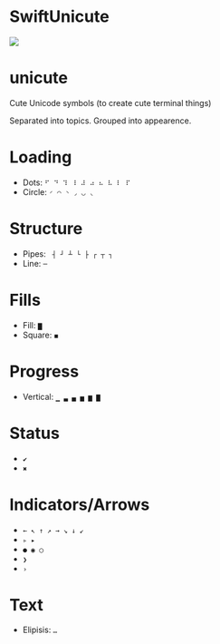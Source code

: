 # SwiftUnicute
![](https://media.giphy.com/media/QFqa3N3BUawvK/giphy.gif)

# unicute
Cute Unicode symbols (to create cute terminal things)

Separated into topics. Grouped into appearence.

# Loading
- Dots: `⠋ ⠙ ⠹ ⠸ ⠼ ⠴ ⠦ ⠧ ⠇ ⠏`
- Circle: `◜ ◠ ◝ ◞ ◡ ◟`

# Structure
- Pipes: ` ┤ ┘ ┴ └ ├ ┌ ┬ ┐`
- Line: `─`

# Fills
- Fill: `▇`
- Square: `◼`

# Progress
- Vertical: `▁ ▃ ▄ ▅ ▆ ▇`

# Status
- `✔`
- `✖`

# Indicators/Arrows
- `← ↖ ↑ ↗ → ↘ ↓ ↙`
- `▹ ▸`
- `● ◉ ◯`
- `❯`
- `›`

# Text
- Elipisis: `…`
